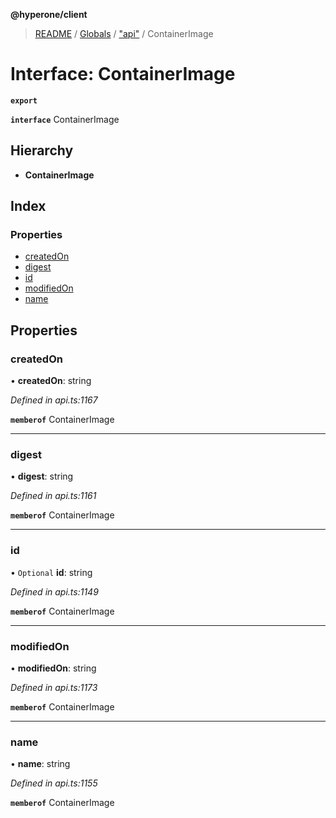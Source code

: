 **@hyperone/client**

> [README](../README.md) / [Globals](../globals.md) / ["api"](../modules/_api_.md) / ContainerImage

# Interface: ContainerImage

**`export`** 

**`interface`** ContainerImage

## Hierarchy

* **ContainerImage**

## Index

### Properties

* [createdOn](_api_.containerimage.md#createdon)
* [digest](_api_.containerimage.md#digest)
* [id](_api_.containerimage.md#id)
* [modifiedOn](_api_.containerimage.md#modifiedon)
* [name](_api_.containerimage.md#name)

## Properties

### createdOn

•  **createdOn**: string

*Defined in api.ts:1167*

**`memberof`** ContainerImage

___

### digest

•  **digest**: string

*Defined in api.ts:1161*

**`memberof`** ContainerImage

___

### id

• `Optional` **id**: string

*Defined in api.ts:1149*

**`memberof`** ContainerImage

___

### modifiedOn

•  **modifiedOn**: string

*Defined in api.ts:1173*

**`memberof`** ContainerImage

___

### name

•  **name**: string

*Defined in api.ts:1155*

**`memberof`** ContainerImage
